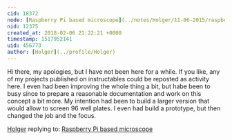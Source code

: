 ```yaml
---
cid: 18372
node: [Raspberry Pi based microscope](../notes/Holger/11-06-2015/raspberry-pi-based-microscope)
nid: 12375
created_at: 2018-02-06 21:22:21 +0000
timestamp: 1517952141
uid: 456773
author: [Holger](../profile/Holger)
---
```


Hi there, 
my apologies, but I have not been here for a while. If you like, any of my projects published on instructables could be reposted as activity here. I even had been improving the whole thing a bit, but habe been to busy since to prepare a reasonable documentation and work on this concept a bit more. My intention had been to build a larger version that would allow to screen 96 well plates. I even had build a prototype, but then changed the job and the focus.

[Holger](../profile/Holger) replying to: [Raspberry Pi based microscope](../notes/Holger/11-06-2015/raspberry-pi-based-microscope)

